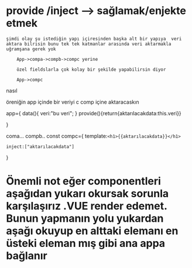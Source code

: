 # provide /inject --> sağlamak/enjekte etmek

    şimdi olay şu istediğin yapı içiresinden başka alt bir yapıya  veri aktara bilrisin bunu tek tek katmanlar arasında veri aktarmakla uğramşana gerek yok

        App->compa->compb->compc yerine

        özel fieldslarla çok kolay bir şekilde yapabilirsin diyor

        App->compc

nasıl

öreniğin app içinde bir veriyi c comp içine aktaracaskın

<div id="app">
    <compa>
    <compb>
    <compc>

</div>

app={
data(){
veri:"bu veri";
}
provide(){return{aktarılacakdata:this.veri}}

}

coma...
compb..
const compc={
template:`<h1>{{aktarılacakdata}}</h1>`

    inject:["aktarılacakdata"]

}

# Önemli not eğer componentleri aşağıdan yukarı okursak sorunla karşılaşırız .VUE render edemet. Bunun yapmanın yolu yukardan aşağı okuyup en alttaki elemanı en üsteki eleman mış gibi ana appa bağlanır
